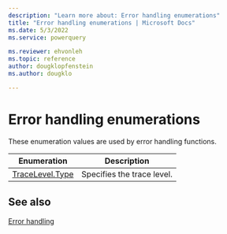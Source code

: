 ```yaml
---
description: "Learn more about: Error handling enumerations"
title: "Error handling enumerations | Microsoft Docs"
ms.date: 5/3/2022
ms.service: powerquery

ms.reviewer: ehvonleh
ms.topic: reference
author: dougklopfenstein
ms.author: dougklo

---
```

# Error handling enumerations

These enumeration values are used by error handling functions.
  
|Enumeration|Description|  
|------------|---------------|  
|[TraceLevel.Type](tracelevel-type.md)|Specifies the trace level.|  

## See also

[Error handling](error-handling.md)
